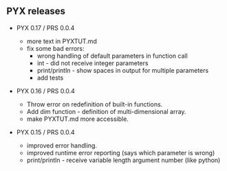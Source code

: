 ## PYX releases

* PYX 0.17 / PRS 0.0.4  
 
    * more text in PYXTUT.md
    * fix some bad errors:
        - wrong handling of default parameters in function call
        - int - did not receive integer parameters
        - print/println - show spaces in output for multiple parameters
        - add tests

* PYX 0.16 / PRS 0.0.4  
    * Throw error on redefinition of built-in functions.
    * Add dim function - definition of multi-dimensional array.
    * make PYXTUT.md more accessible. 

* PYX 0.15 / PRS 0.0.4  
     * improved error handling. 
     * improved runtime error reporting (says which parameter is wrong)
     * print/println - receive variable length argument number (like python)
                
